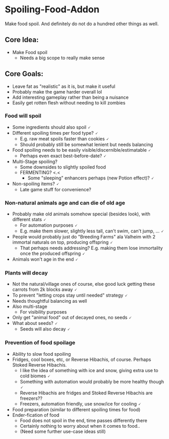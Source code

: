 # Spoiling-Food-Addon
Make food spoil. And definitely do not do a hundred other things as well.

## Core Idea:
- Make Food spoil
  - Needs a big scope to really make sense

## Core Goals:
- Leave fat as "realistic" as it is, but make it useful
- Probably make the game harder overall lol
- Add interesting gameplay rather than being a nuisance
- Easily get rotten flesh without needing to kill zombies


### Food will spoil
- Some ingredients should also spoil 🗸
- Different spoiling times per food type? 🗸
  - E.g. raw meat spoils faster than cookies 🗸
  - Should probably still be somewhat lenient but needs balancing
- Food spoiling needs to be easily visible/discernible/estimatable 🗸
  - Perhaps even exact best-before-date? 🗸
- Multi-Stage spoiling?
  - Some downsides to slightly spoiled food
  - FERMENTING? <.<
    - Some "sleeping" enhancers perhaps (new Potion effect)? 🗸
- Non-spoiling items? 🗸
  - Late game stuff for convenience?

### Non-natural animals age and can die of old age
- Probably make old animals somehow special (besides look), with different stats 🗸
  - For automation purposes 🗸
  - E.g. make them slower, slightly less tall, can't swim, can't jump, ... 🗸
- People would probably just do "Breeding Farms" ala Valheim with 2 immortal naturals on top, producing offspring 🗸
  - That perhaps needs addressing? E.g. making them lose immortality once the produced offspring 🗸
- Animals won't age in the end 🗸

### Plants will decay
- Not the natural/village ones of course, else good luck getting these carrots from 2k blocks away 🗸
- To prevent "letting crops stay until needed" strategy 🗸
- Needs thoughtful balancing as well
- Also multi-stage
  - For visibility purposes
- Only get "animal food" out of decayed ones, no seeds 🗸
- What about seeds? 🗸
  - Seeds will also decay 🗸

### Prevention of food spoilage
- Ability to slow food spoiling
- Fridges, cool boxes, etc, or Reverse Hibachis, of course. Perhaps Stoked Reverse Hibachis.
  - I like the idea of something with ice and snow, giving extra use to cold biomes 🗸
  - Something with automation would probably be more healthy though 🗸
  - Reverse Hibachis are fridges and Stoked Reverse Hibachis are freezers??
  - Freezers, automation friendly, use snow/ice for cooling 🗸
- Food preparation (similar to different spoiling times for food)
- Ender-fication of food
  - Food does not spoil in the end, time passes differently there
  - Certainly nothing to worry about when it comes to food..
  - (Need some further use-case ideas still)





